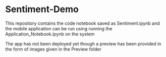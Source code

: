 # Sentiment-Demo
<p>This repository contains the code notebook saved as Sentiment.ipynb and the mobile application can be run using running the Application_Notebook.ipynb on the system</p>
<p>The app has not been deployed yet though a preview has been provided in the form of images given in the Preview folder</p>

